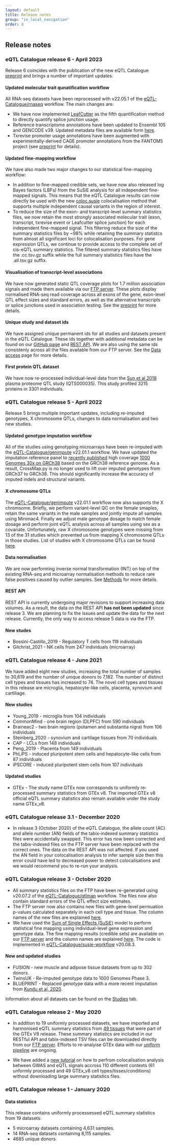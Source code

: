```yaml
---
layout: default
title: Release notes
group: "in_local_navigation"
order: 8
---
```


## Release notes

### eQTL Catalogue release 6 - April 2023

Release 6 coincides with the publication of the new eQTL Catalogue [preprint]() and brings a number of important updates.

#### Updated molecular trait qunatification workflow
All RNA-seq datasets have been reprocessed with v22.05.1 of the [eQTL-Catalogue/rnaseq](https://github.com/eQTL-Catalogue/rnaseq) workflow. The main changes are:

* We have now implemented [LeafCutter](https://davidaknowles.github.io/leafcutter/) as the fifth quantification method to directly quantify splice junction usage.
* Reference transcriptome annotations have been updated to Ensembl 105 and GENCODE v39. Updated metadata files are available form [here](https://doi.org/10.5281/zenodo.7808390).
* Txrevise promoter usage annotations have been augmented with experimentally-derived CAGE promoter annotations from the FANTOM5 project (see [preprint](https://doi.org/10.1101/2022.07.12.499800) for details).

#### Updated fine-mapping workflow
We have also made two major changes to our statistical fine-mapping workflow:

* In addition to fine-mapped credible sets, we have now also released log Bayes factors (LBFs) from the SuSiE analysis for all independent fine-mapped signals. This means that the eQTL Catalogue results can now directly be used with the new [coloc.susie](https://doi.org/10.1371/journal.pgen.1009440) colocalisation method that supports multiple independent causal variants in the region of interest.
* To reduce the size of the exon- and transcript-level summary statistics files, we now retain the most strongly associated molecular trait (exon, transcript, txrevise event or Leafcutter splice junction) for each independent fine-mapped signal. This filtering reduce the size of the summary statistics files by ~98% while retaining the summary statistcs from almost all significant loci for colocalisation purposes. For gene expression QTLs, we continue to provide access to the complete set of cis-eQTL summary statistics. The filtered summary statistics files have the .cc.tsv.gz suffix while the full summary statistics files have the .all.tsv.gz suffix.

#### Visualisation of transcript-level associations
We have now generated static QTL coverage plots for 1.7 million association signals and made them available via our [FTP server](http://ftp.ebi.ac.uk/pub/databases/spot/eQTL/credible_sets). These plots display normalised RNA-seq read coverage across all exons of the gene, exon-level QTL effect sizes and standard errors, as well as the alternative transcripts or splice junctions used in association testing. See the [preprint]() for more details.

#### Unique study and dataset ids
We have assigned unique permanent ids for all studies and datasets present in the eQTL Catalogue. These ids together with additional metadata can be found on our [GitHub page](https://github.com/eQTL-Catalogue/eQTL-Catalogue-resources/blob/master/data_tables/dataset_metadata.tsv) and [REST API](https://www.ebi.ac.uk/eqtl/api/docs). We are also using the same ids consistenly across all the files available from our FTP server. See the [Data access]({{site.domain}}{{site.baseurl}}/Data_access) page for more details.

#### First protein QTL dataset

We have now re-processed individual-level data from the [Sun et al 2018](https://doi.org/10.1038/s41586-018-0175-2) plasma proteome QTL study (QTS000035). This study profiled 3215 proteins in 3301 individuals.




### eQTL Catalogue release 5 - April 2022

Release 5 brings multiple important updates, including re-imputed genotypes, X chromosome QTLs, changes to data normalisation and two new studies.

#### Updated genotype imputation workflow
All of the studies using genotyping microarrays have been re-imputed with the [eQTL-Catalogue/genimpute](https://github.com/eQTL-Catalogue/genimpute) v22.01.1 workflow. We have updated the imputation reference panel to [recently published](https://www.biorxiv.org/content/10.1101/2021.02.06.430068v2) high coverage [1000 Genomes 30x on GRCh38](https://www.internationalgenome.org/data-portal/data-collection/30x-grch38) based on the GRCh38 reference genome. As a result, CrossMap.py is no longer used to lift over imputed genotypes from GRCh37 to GRCh38. This should significantly increase the accuracy of imputed indels and structural variants.

#### X chromosome QTLs
The [eQTL-Catalogue/genimpute](https://github.com/eQTL-Catalogue/genimpute) v22.01.1 workflow now also supports the X chromsome. Briefly, we perform variant-level QC on the female smaples, retain the same variants in the male samples and jointly impute all samples using Minimac4. Finally we adjust male genotype dosage to match female dosage and perform joint eQTL analysis across all samples using sex as a covariate. Unfortunately, raw X chromosome genotypes were missing from 13 of the 31 studies which prevented us from mapping X chromosome QTLs in those studies. List of studies with X chromosome QTLs can be found [here](https://github.com/eQTL-Catalogue/eQTL-Catalogue-resources/blob/master/data_tables/chrX_genotypes.tsv).

#### Data normalisation
We are now performing inverse normal transformation (INT) on top of the existing RNA-seq and microarray normalisation methods to reduce rare false positives caused by outlier samples. See [Methods](http://www.ebi.ac.uk/eqtl/Methods/) for more details.

#### REST API
REST API is currently undergoing major revisions to support increasing data volumes. As a result, the data on the REST API **has not been updated** since release 3. We are planning to fix the issues and update the data for the next release. Currently, the only way to access release 5 data is via the FTP.

#### New studes
* Bossini-Castillo_2019 - Regulatory T cells from 119 individuals
* Gilchrist_2021 - NK cells from 247 individuals (microarray)

### eQTL Catalogue release 4 - June 2021

We have added eight new studies, increasing the total number of samples to 30,619 and the number of unique donors to 7,182. The number of distinct cell types and tissues has increased to 74. The novel cell types and tissues in this release are microglia, hepatocyte-like cells, placenta, synovium and cartiliage.

#### New studies

* Young_2019 - microglia from 104 individuals 
* CommonMind - one brain region (DLPFC) from 590 individuals
* Braineac2 - two brain regions (putamen and substantia nigra) from 106 individuals
* Steinberg_2020 - synovium and cartilage tissues from 70 individuals
* CAP - LCLs from 148 individuals
* Peng_2019 - Placenta from 149 individuals
* PhLiPS - induced pluripotent stem cells and hepatocyte-like cells from 87 individuals
* iPSCORE - induced pluripotent stem cells from 107 individuals

#### Updated studies

* GTEx - The study name GTEx now corresponds to uniformly re-processed summary statistics from GTEx v8. The imported GTEx v8 official eQTL summary statistics also remain available under the study name GTEx_v8. 

### eQTL Catalogue release 3.1 - December 2020

* In release 3 (October 2020) of the eQTL Catalogue, the allele count (AC) and allele number (AN) fields of the tabix-indexed summary statistics files were accidentally swapped. This error has now been corrected and the tabix-indexed files on the FTP server have been replaced with the correct ones. The data on the REST API was not affected. If you used the AN field in your colocalisation analysis to infer sample size then this error could have led to decreased power to detect colocalisations and we would recommend you to re-run your analysis. 

### eQTL Catalogue release 3 - October 2020

* All summary statistics files on the FTP have been re-generated using v20.07.2 of the [eQTL-Catalogue/qtlmap](https://github.com/eQTL-Catalogue/qtlmap) workflow. The files now also contain standard errors of the QTL effect size estimates. 
* The FTP server now also contains new files with gene-level permuation p-values calculated separately in each cell type and tissue. The column names of the new files are explained [here](https://github.com/eQTL-Catalogue/eQTL-Catalogue-resources/blob/master/tabix/Columns.md).
* We have used the [Sum of Single Effects (SuSiE)](https://doi.org/10.1111/rssb.12388) model to perform statistical fine mapping using individual-level gene expression and genotype data. The fine mapping results (credible sets) are available on our [FTP server](ftp://ftp.ebi.ac.uk/pub/databases/spot/eQTL/credible_sets/) and the column names are explained [here](https://github.com/eQTL-Catalogue/eQTL-Catalogue-resources/blob/master/tabix/Columns.md). The code is implemented in [eQTL-Catalogue/susie-workflow](https://github.com/eQTL-Catalogue/susie-workflow) v20.08.3.

#### New and updated studies

* FUSION - new muscle and adipose tissue datasets from up to 302 donors.
* TwinsUK - Re-imputed genotype data to 1000 Genomes Phase 3.
* BLUEPRINT - Replaced genotype data with a more recent imputation from [Kundu et al, 2020](https://doi.org/10.1101/2020.01.15.907436).

Information about all datasets can be found on the [Studies]({{site.domain}}{{site.baseurl}}/Studies) tab.


### eQTL Catalogue release 2 - May 2020

* In addition to 19 uniformly processed datasets, we have imported and harmonised eQTL summary statistics from [49 tissues](https://github.com/eQTL-Catalogue/eQTL-Catalogue-resources/blob/master/tabix/tabix_ftp_paths_imported.tsv) that were part of the GTEx V8 release. These summary statistics are included in our RESTful API and tabix-indexed TSV files can be downloaded directly from our [FTP server](ftp://ftp.ebi.ac.uk/pub/databases/spot/eQTL/csv/GTEx_V8/). Efforts to re-analyise GTEx data with our [uniform pipeline](http://www.ebi.ac.uk/eqtl/Methods/) are ongoing.

* We have added a [new tutorial](http://htmlpreview.github.io/?https://github.com/kauralasoo/eQTL-Catalogue-resources/blob/master/scripts/tabix_use_case.html) on how to perfrom colocalisation analysis between GWAS and eQTL signals accross 110 different contexts (61 unformly processed and 49 GTEx_v8 cell types/tisses/conditions) without downloading large summary statistics files.

### eQTL Catalogue release 1 - January 2020

#### Data statistics

This release contains uniformly processessed eQTL summary statistics from 19 datasets:
* 5 microarray datasets containing 4,631 samples.
* 14 RNA-seq datasets containing 8,115 samples.
* 4685 unique donors.
